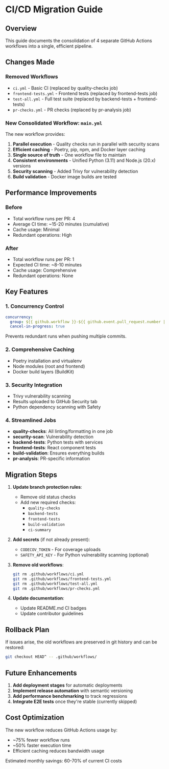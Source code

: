 # CI/CD Migration Guide

## Overview

This guide documents the consolidation of 4 separate GitHub Actions workflows into a single, efficient pipeline.

## Changes Made

### Removed Workflows
- `ci.yml` - Basic CI (replaced by quality-checks job)
- `frontend-tests.yml` - Frontend tests (replaced by frontend-tests job)
- `test-all.yml` - Full test suite (replaced by backend-tests + frontend-tests)
- `pr-checks.yml` - PR checks (replaced by pr-analysis job)

### New Consolidated Workflow: `main.yml`

The new workflow provides:

1. **Parallel execution** - Quality checks run in parallel with security scans
2. **Efficient caching** - Poetry, pip, npm, and Docker layer caching
3. **Single source of truth** - One workflow file to maintain
4. **Consistent environments** - Unified Python (3.11) and Node.js (20.x) versions
5. **Security scanning** - Added Trivy for vulnerability detection
6. **Build validation** - Docker image builds are tested

## Performance Improvements

### Before
- Total workflow runs per PR: 4
- Average CI time: ~15-20 minutes (cumulative)
- Cache usage: Minimal
- Redundant operations: High

### After
- Total workflow runs per PR: 1
- Expected CI time: ~8-10 minutes
- Cache usage: Comprehensive
- Redundant operations: None

## Key Features

### 1. Concurrency Control
```yaml
concurrency:
  group: ${{ github.workflow }}-${{ github.event.pull_request.number || github.ref }}
  cancel-in-progress: true
```
Prevents redundant runs when pushing multiple commits.

### 2. Comprehensive Caching
- Poetry installation and virtualenv
- Node modules (root and frontend)
- Docker build layers (BuildKit)

### 3. Security Integration
- Trivy vulnerability scanning
- Results uploaded to GitHub Security tab
- Python dependency scanning with Safety

### 4. Streamlined Jobs
- **quality-checks**: All linting/formatting in one job
- **security-scan**: Vulnerability detection
- **backend-tests**: Python tests with services
- **frontend-tests**: React component tests
- **build-validation**: Ensures everything builds
- **pr-analysis**: PR-specific information

## Migration Steps

1. **Update branch protection rules**:
   - Remove old status checks
   - Add new required checks:
     - `quality-checks`
     - `backend-tests`
     - `frontend-tests`
     - `build-validation`
     - `ci-summary`

2. **Add secrets** (if not already present):
   - `CODECOV_TOKEN` - For coverage uploads
   - `SAFETY_API_KEY` - For Python vulnerability scanning (optional)

3. **Remove old workflows**:
   ```bash
   git rm .github/workflows/ci.yml
   git rm .github/workflows/frontend-tests.yml
   git rm .github/workflows/test-all.yml
   git rm .github/workflows/pr-checks.yml
   ```

4. **Update documentation**:
   - Update README.md CI badges
   - Update contributor guidelines

## Rollback Plan

If issues arise, the old workflows are preserved in git history and can be restored:
```bash
git checkout HEAD^ -- .github/workflows/
```

## Future Enhancements

1. **Add deployment stages** for automatic deployments
2. **Implement release automation** with semantic versioning
3. **Add performance benchmarking** to track regressions
4. **Integrate E2E tests** once they're stable (currently skipped)

## Cost Optimization

The new workflow reduces GitHub Actions usage by:
- ~75% fewer workflow runs
- ~50% faster execution time
- Efficient caching reduces bandwidth usage

Estimated monthly savings: 60-70% of current CI costs